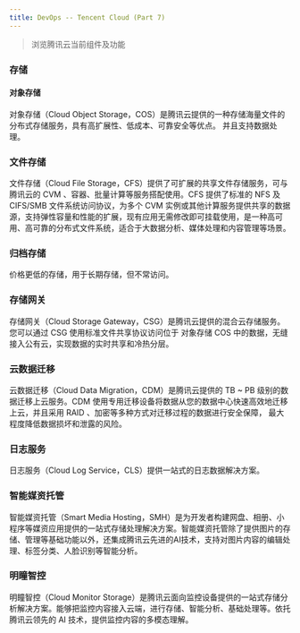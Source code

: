 ```yaml
---
title: DevOps -- Tencent Cloud (Part 7)
---
```


> 浏览腾讯云当前组件及功能

### 存储

#### 对象存储

对象存储（Cloud Object Storage，COS）是腾讯云提供的一种存储海量文件的分布式存储服务，具有高扩展性、低成本、可靠安全等优点。 并且支持数据处理。

### 文件存储

文件存储（Cloud File Storage，CFS）提供了可扩展的共享文件存储服务，可与腾讯云的 CVM 、容器、批量计算等服务搭配使用。CFS 提供了标准的 NFS 及 CIFS/SMB 文件系统访问协议，为多个 CVM 实例或其他计算服务提供共享的数据源，支持弹性容量和性能的扩展，现有应用无需修改即可挂载使用，是一种高可用、高可靠的分布式文件系统，适合于大数据分析、媒体处理和内容管理等场景。

### 归档存储

价格更低的存储，用于长期存储，但不常访问。

### 存储网关

存储网关（Cloud Storage Gateway，CSG）是腾讯云提供的混合云存储服务。您可以通过 CSG 使用标准文件共享协议访问位于 对象存储 COS 中的数据，无缝接入公有云，实现数据的实时共享和冷热分层。

### 云数据迁移

云数据迁移（Cloud Data Migration，CDM）是腾讯云提供的 TB ~ PB 级别的数据迁移上云服务。CDM 使用专用迁移设备将数据从您的数据中心快速高效地迁移上云，并且采用 RAID 、加密等多种方式对迁移过程的数据进行安全保障， 最大程度降低数据损坏和泄露的风险。

### 日志服务

日志服务（Cloud Log Service，CLS）提供一站式的日志数据解决方案。

### 智能媒资托管

智能媒资托管（Smart Media Hosting，SMH）是为开发者构建网盘、相册、小程序等媒资应用提供的一站式存储处理解决方案。智能媒资托管除了提供图片的存储、管理等基础功能以外，还集成腾讯云先进的AI技术，支持对图片内容的编辑处理、标签分类、人脸识别等智能分析。

### 明瞳智控

明瞳智控（Cloud Monitor Storage）是腾讯云面向监控设备提供的一站式存储分析解决方案。能够把监控内容接入云端，进行存储、智能分析、基础处理等。依托腾讯云领先的 AI 技术，提供监控内容的多模态理解。

 
